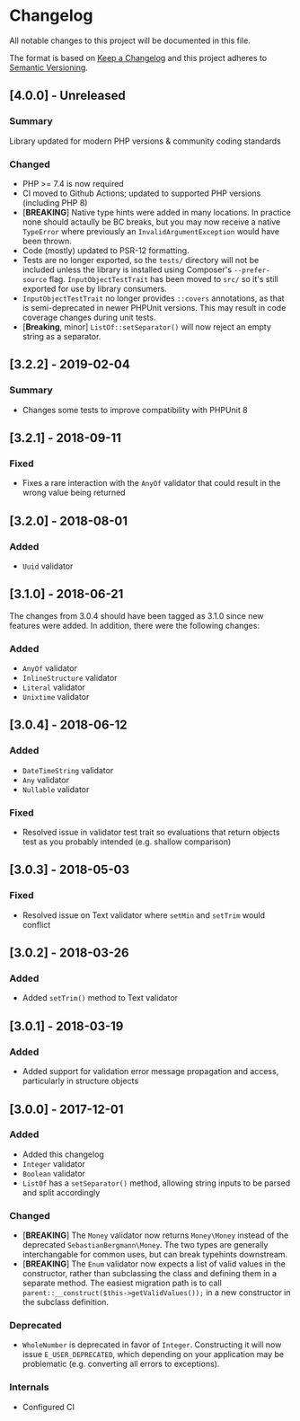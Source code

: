 # Changelog
All notable changes to this project will be documented in this file.

The format is based on [Keep a Changelog](http://keepachangelog.com/)
and this project adheres to [Semantic Versioning](http://semver.org/).

## [4.0.0] - Unreleased
### Summary
Library updated for modern PHP versions & community coding standards

### Changed
- PHP >= 7.4 is now required
- CI moved to Github Actions; updated to supported PHP versions (including PHP 8)
- [**BREAKING**] Native type hints were added in many locations.
  In practice none should actaully be BC breaks, but you may now receive a
  native `TypeError` where previously an `InvalidArgumentException` would have
  been thrown.
- Code (mostly) updated to PSR-12 formatting.
- Tests are no longer exported, so the `tests/` directory will not be included
  unless the library is installed using Composer's `--prefer-source` flag.
  `InputObjectTestTrait` has been moved to `src/` so it's still exported for use
  by library consumers.
- `InputObjectTestTrait` no longer provides `::covers` annotations, as that is
  semi-deprecated in newer PHPUnit versions. This may result in code coverage
  changes during unit tests.
- [**Breaking**, minor] `ListOf::setSeparator()` will now reject an empty string
  as a separator.


## [3.2.2] - 2019-02-04
### Summary
- Changes some tests to improve compatibility with PHPUnit 8

## [3.2.1] - 2018-09-11
### Fixed
- Fixes a rare interaction with the `AnyOf` validator that could result in the wrong value being returned

## [3.2.0] - 2018-08-01
### Added
- `Uuid` validator

## [3.1.0] - 2018-06-21

The changes from 3.0.4 should have been tagged as 3.1.0 since new features were added.
In addition, there were the following changes:

### Added
- `AnyOf` validator
- `InlineStructure` validator
- `Literal` validator
- `Unixtime` validator

## [3.0.4] - 2018-06-12
### Added
- `DateTimeString` validator
- `Any` validator
- `Nullable` validator

### Fixed
- Resolved issue in validator test trait so evaluations that return objects test as you probably intended (e.g. shallow comparison)

## [3.0.3] - 2018-05-03
### Fixed
- Resolved issue on Text validator where `setMin` and `setTrim` would conflict

## [3.0.2] - 2018-03-26
### Added
- Added `setTrim()` method to Text validator

## [3.0.1] - 2018-03-19
### Added
- Added support for validation error message propagation and access, particularly in structure objects


## [3.0.0] - 2017-12-01
### Added
- Added this changelog
- `Integer` validator
- `Boolean` validator
- `ListOf` has a `setSeparator()` method, allowing string inputs to be parsed and split accordingly

### Changed
- [**BREAKING**] The `Money` validator now returns `Money\Money` instead of the deprecated `SebastianBergmann\Money`. The two types are generally interchangable for common uses, but can break typehints downstream.
- [**BREAKING**] The `Enum` validator now expects a list of valid values in the constructor, rather than subclassing the class and defining them in a separate method. The easiest migration path is to call `parent::__construct($this->getValidValues());` in a new constructor in the subclass definition.

### Deprecated
- `WholeNumber` is deprecated in favor of `Integer`. Constructing it will now issue `E_USER_DEPRECATED`, which depending on your application may be problematic (e.g. converting all errors to exceptions).

### Internals
- Configured CI
